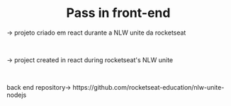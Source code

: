 <h1 align=center> Pass in front-end </h1>
<p>-> projeto criado em react durante a NLW unite da rocketseat</p>
<br>
<p>-> project created in react during rocketseat's NLW unite</p>
<br>
<p>back end repository-> https://github.com/rocketseat-education/nlw-unite-nodejs</p>
